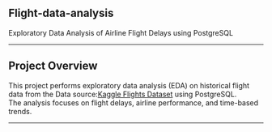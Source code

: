 ## Flight-data-analysis
Exploratory Data Analysis of Airline Flight Delays using PostgreSQL

---
## Project Overview 
This project performs exploratory data analysis (EDA) on historical flight data from the Data source:[Kaggle Flights Dataset](https://www.kaggle.com/datasets/mahoora00135/flights) using PostgreSQL.  
The analysis focuses on flight delays, airline performance, and time-based trends.

---

